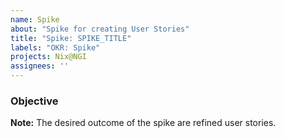 ```yaml
---
name: Spike
about: "Spike for creating User Stories"
title: "Spike: SPIKE_TITLE"
labels: "OKR: Spike"
projects: Nix@NGI
assignees: ''
---
```


### Objective

<!-- What's the objective of this spike? -->

**Note:** The desired outcome of the spike are refined user stories.
